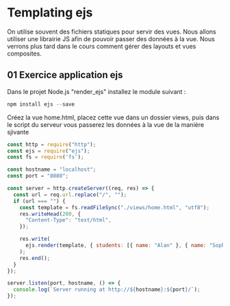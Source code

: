 # Templating ejs

On utilise souvent des fichiers statiques pour servir des vues. Nous allons utiliser une librairie JS afin de pouvoir passer des données à la vue. Nous verrons plus tard dans le cours comment gérer des layouts et vues composites.

## 01 Exercice application ejs

Dans le projet Node.js "render_ejs" installez le module suivant :

```js
npm install ejs --save
```

Créez la vue home.html, placez cette vue dans un dossier views, puis dans le script du serveur vous passerez les données à la vue de la manière sjivante

```js
const http = require("http");
const ejs = require("ejs");
const fs = require('fs');

const hostname = "localhost";
const port = "8080";

const server = http.createServer((req, res) => {
  const url = req.url.replace("/", "");
  if (url === "") {
    const template = fs.readFileSync("./views/home.html", "utf8");
    res.writeHead(200, {
      "Content-Type": "text/html",
    });

    res.write(
      ejs.render(template, { students: [{ name: "Alan" }, { name: "Sophie" }] })
    );
    res.end();
  }
});

server.listen(port, hostname, () => {
  console.log(`Server running at http://${hostname}:${port}/`);
});
```
